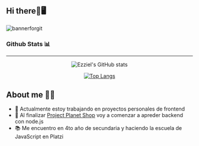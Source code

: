 ## Hi there👋🖥

![bannerforgit](https://user-images.githubusercontent.com/96441937/164991566-30a776a8-4214-46f5-82cc-b25f49285ddb.jpg)


### Github Stats 📊

<hr height="1px" />
<div align=center> 
  
![Ezziel's GitHub stats](https://github-readme-stats.vercel.app/api?username=ezziell&show_icons=true&theme=darcula)

[![Top Langs](https://github-readme-stats.vercel.app/api/top-langs/?username=ezziell&layout=compact&theme=darcula)](https://github.com/anuraghazra/github-readme-stats)
</div>

## About me 👩🏻
- 🔭 Actualmente estoy trabajando en proyectos personales de frontend
- 🌱 Al finalizar <a href="https://github.com/ezziell/Project-Planet-Shop">Project Planet Shop<a> voy a comenzar a apreder backend con node.js
- 📚 Me encuentro en 4to año de secundaria y haciendo la escuela de JavaScript en Platzi 



